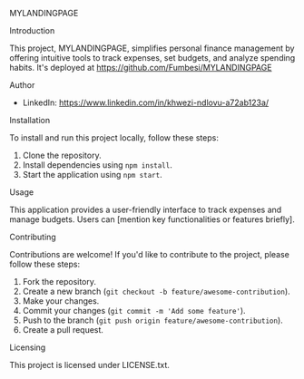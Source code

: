 MYLANDINGPAGE

Introduction

This project, MYLANDINGPAGE, simplifies personal finance management by offering intuitive tools to track expenses, set budgets, and analyze spending habits. It's deployed at https://github.com/Fumbesi/MYLANDINGPAGE



Author
- LinkedIn: https://www.linkedin.com/in/khwezi-ndlovu-a72ab123a/

Installation

To install and run this project locally, follow these steps:
1. Clone the repository.
2. Install dependencies using `npm install`.
3. Start the application using `npm start`.

Usage

This application provides a user-friendly interface to track expenses and manage budgets. Users can [mention key functionalities or features briefly].

Contributing

Contributions are welcome! If you'd like to contribute to the project, please follow these steps:
1. Fork the repository.
2. Create a new branch (`git checkout -b feature/awesome-contribution`).
3. Make your changes.
4. Commit your changes (`git commit -m 'Add some feature'`).
5. Push to the branch (`git push origin feature/awesome-contribution`).
6. Create a pull request.

Licensing

This project is licensed under LICENSE.txt.
